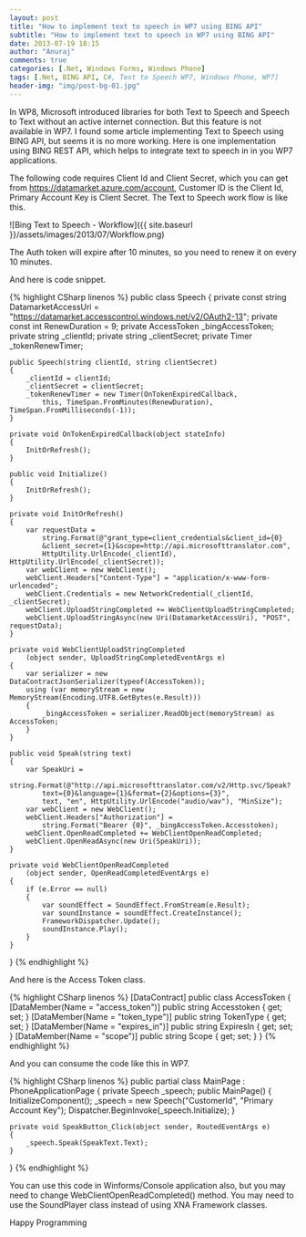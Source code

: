 ```yaml
---
layout: post
title: "How to implement text to speech in WP7 using BING API"
subtitle: "How to implement text to speech in WP7 using BING API"
date: 2013-07-19 18:15
author: "Anuraj"
comments: true
categories: [.Net, Windows Forms, Windows Phone]
tags: [.Net, BING API, C#, Text to Speech WP7, Windows Phone, WP7]
header-img: "img/post-bg-01.jpg"
---
```

In WP8, Microsoft introduced libraries for both Text to Speech and Speech to Text without an active internet connection. But this feature is not available in WP7. I found some article implementing Text to Speech using BING API, but seems it is no more working. Here is one implementation using BING REST API, which helps to integrate text to speech in in you WP7 applications.

The following code requires Client Id and Client Secret, which you can get from https://datamarket.azure.com/account, Customer ID is the Client Id, Primary Account Key is Client Secret. The Text to Speech work flow is like this.

![Bing Text to Speech - Workflow]({{ site.baseurl }}/assets/images/2013/07/Workflow.png)

The Auth token will expire after 10 minutes, so you need to renew it on every 10 minutes. 

And here is code snippet.

{% highlight CSharp linenos %}
public class Speech
{
    private const string DatamarketAccessUri 
        = "https://datamarket.accesscontrol.windows.net/v2/OAuth2-13";
    private const int RenewDuration = 9;
    private AccessToken _bingAccessToken;
    private string _clientId;
    private string _clientSecret;
    private Timer _tokenRenewTimer;

    public Speech(string clientId, string clientSecret)
    {
        _clientId = clientId;
        _clientSecret = clientSecret;
        _tokenRenewTimer = new Timer(OnTokenExpiredCallback,
            this, TimeSpan.FromMinutes(RenewDuration), TimeSpan.FromMilliseconds(-1));
    }

    private void OnTokenExpiredCallback(object stateInfo)
    {
        InitOrRefresh();
    }

    public void Initialize()
    {
        InitOrRefresh();
    }

    private void InitOrRefresh()
    {
        var requestData = 
            string.Format(@"grant_type=client_credentials&client_id={0}
            &client_secret={1}&scope=http://api.microsofttranslator.com",
            HttpUtility.UrlEncode(_clientId), HttpUtility.UrlEncode(_clientSecret));
        var webClient = new WebClient();
        webClient.Headers["Content-Type"] = "application/x-www-form-urlencoded";
        webClient.Credentials = new NetworkCredential(_clientId, _clientSecret);
        webClient.UploadStringCompleted += WebClientUploadStringCompleted;
        webClient.UploadStringAsync(new Uri(DatamarketAccessUri), "POST", requestData);
    }

    private void WebClientUploadStringCompleted
        (object sender, UploadStringCompletedEventArgs e)
    {
        var serializer = new DataContractJsonSerializer(typeof(AccessToken));
        using (var memoryStream = new MemoryStream(Encoding.UTF8.GetBytes(e.Result)))
        {
            _bingAccessToken = serializer.ReadObject(memoryStream) as AccessToken;
        }
    }

    public void Speak(string text)
    {
        var SpeakUri = 
            string.Format(@"http://api.microsofttranslator.com/v2/Http.svc/Speak?
            text={0}&language={1}&format={2}&options={3}",
            text, "en", HttpUtility.UrlEncode("audio/wav"), "MinSize");
        var webClient = new WebClient();
        webClient.Headers["Authorization"] = 
            string.Format("Bearer {0}", _bingAccessToken.Accesstoken);
        webClient.OpenReadCompleted += WebClientOpenReadCompleted;
        webClient.OpenReadAsync(new Uri(SpeakUri));
    }

    private void WebClientOpenReadCompleted
        (object sender, OpenReadCompletedEventArgs e)
    {
        if (e.Error == null)
        {
            var soundEffect = SoundEffect.FromStream(e.Result);
            var soundInstance = soundEffect.CreateInstance();
            FrameworkDispatcher.Update();
            soundInstance.Play();
        }
    }
}
{% endhighlight %}

And here is the Access Token class.

{% highlight CSharp linenos %}
[DataContract]
public class AccessToken
{
    [DataMember(Name = "access_token")]
    public string Accesstoken { get; set; }
    [DataMember(Name = "token_type")]
    public string TokenType { get; set; }
    [DataMember(Name = "expires_in")]
    public string ExpiresIn { get; set; }
    [DataMember(Name = "scope")]
    public string Scope { get; set; }
}
{% endhighlight %}

And you can consume the code like this in WP7.

{% highlight CSharp linenos %}
public partial class MainPage : PhoneApplicationPage
{
    private Speech _speech;
    public MainPage()
    {
        InitializeComponent();
        _speech = new Speech("CustomerId", "Primary Account Key");
        Dispatcher.BeginInvoke(_speech.Initialize);
    }

    private void SpeakButton_Click(object sender, RoutedEventArgs e)
    {
        _speech.Speak(SpeakText.Text);
    }
}
{% endhighlight %}

You can use this code in Winforms/Console application also, but you may need to change WebClientOpenReadCompleted() method. You may need to use the SoundPlayer class instead of using XNA Framework classes.

Happy Programming
